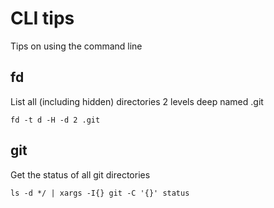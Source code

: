 # CLI tips

Tips on using the command line

## fd

List all (including hidden) directories 2 levels deep named .git

```
fd -t d -H -d 2 .git
```

## git

Get the status of all git directories

```
ls -d */ | xargs -I{} git -C '{}' status
```

